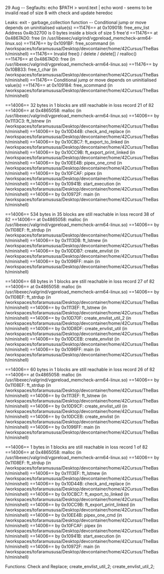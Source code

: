 29 Aug --
Segfaults:
echo $PATH > word.text | echo word - seems to be invalid read of size 8 with check and update heredoc


Leaks:
exit - garbage_collection function -- Conditional jump or move depends on uninitialised value(s)
==11476==    at 0x109018: free_env_list
 Address 0x4b32700 is 0 bytes inside a block of size 5 free'd
==11476==    at 0x4867AD0: free (in /usr/libexec/valgrind/vgpreload_memcheck-arm64-linux.so)
==11476==    by 0x1091BF: free_scommand (in /workspaces/tofaramususa/Desktop/devcontainer/home/42Cursus/TheBash/minishell)
==11476== Invalid free() / delete / delete[] / realloc()
==11476==    at 0x4867AD0: free (in /usr/libexec/valgrind/vgpreload_memcheck-arm64-linux.so)
==11476==    by 0x10BB33: free_t_char (in /workspaces/tofaramususa/Desktop/devcontainer/home/42Cursus/TheBash/minishell)
==11476== Conditional jump or move depends on uninitialised value(s)
==11476==    at 0x109184: free_scommand (in /workspaces/tofaramususa/Desktop/devcontainer/home/42Cursus/TheBash/minishell)

==14006== 32 bytes in 1 blocks are still reachable in loss record 21 of 82
==14006==    at 0x4865058: malloc (in /usr/libexec/valgrind/vgpreload_memcheck-arm64-linux.so)
==14006==    by 0x1113C3: ft_lstnew (in /workspaces/tofaramususa/Desktop/devcontainer/home/42Cursus/TheBash/minishell)
==14006==    by 0x10D44B: check_and_replace (in /workspaces/tofaramususa/Desktop/devcontainer/home/42Cursus/TheBash/minishell)
==14006==    by 0x10CBC7: ft_export_to_linked (in /workspaces/tofaramususa/Desktop/devcontainer/home/42Cursus/TheBash/minishell)
==14006==    by 0x10CC9B: ft_export_print_linked (in /workspaces/tofaramususa/Desktop/devcontainer/home/42Cursus/TheBash/minishell)
==14006==    by 0x10EE4B: pipex_one_cmd (in /workspaces/tofaramususa/Desktop/devcontainer/home/42Cursus/TheBash/minishell)
==14006==    by 0x10FCAF: pipex (in /workspaces/tofaramususa/Desktop/devcontainer/home/42Cursus/TheBash/minishell)
==14006==    by 0x10941B: start_execution (in /workspaces/tofaramususa/Desktop/devcontainer/home/42Cursus/TheBash/minishell)
==14006==    by 0x10972F: main (in /workspaces/tofaramususa/Desktop/devcontainer/home/42Cursus/TheBash/minishell)

==14006== 534 bytes in 35 blocks are still reachable in loss record 38 of 82
==14006==    at 0x4865058: malloc (in /usr/libexec/valgrind/vgpreload_memcheck-arm64-linux.so)
==14006==    by 0x1108EF: ft_strdup (in /workspaces/tofaramususa/Desktop/devcontainer/home/42Cursus/TheBash/minishell)
==14006==    by 0x1113DB: ft_lstnew (in /workspaces/tofaramususa/Desktop/devcontainer/home/42Cursus/TheBash/minishell)
==14006==    by 0x10DDB7: create_envlist (in /workspaces/tofaramususa/Desktop/devcontainer/home/42Cursus/TheBash/minishell)
==14006==    by 0x1096FF: main (in /workspaces/tofaramususa/Desktop/devcontainer/home/42Cursus/TheBash/minishell)

==14006== 68 bytes in 1 blocks are still reachable in loss record 27 of 82
==14006==    at 0x4865058: malloc (in /usr/libexec/valgrind/vgpreload_memcheck-arm64-linux.so)
==14006==    by 0x1108EF: ft_strdup (in /workspaces/tofaramususa/Desktop/devcontainer/home/42Cursus/TheBash/minishell)
==14006==    by 0x1113EF: ft_lstnew (in /workspaces/tofaramususa/Desktop/devcontainer/home/42Cursus/TheBash/minishell)
==14006==    by 0x10D70F: create_envlist_util_2 (in /workspaces/tofaramususa/Desktop/devcontainer/home/42Cursus/TheBash/minishell)
==14006==    by 0x10D8DF: create_envlist_util (in /workspaces/tofaramususa/Desktop/devcontainer/home/42Cursus/TheBash/minishell)
==14006==    by 0x10DCEB: create_envlist (in /workspaces/tofaramususa/Desktop/devcontainer/home/42Cursus/TheBash/minishell)
==14006==    by 0x1096FF: main (in /workspaces/tofaramususa/Desktop/devcontainer/home/42Cursus/TheBash/minishell)

==14006== 60 bytes in 1 blocks are still reachable in loss record 26 of 82
==14006==    at 0x4865058: malloc (in /usr/libexec/valgrind/vgpreload_memcheck-arm64-linux.so)
==14006==    by 0x1108EF: ft_strdup (in /workspaces/tofaramususa/Desktop/devcontainer/home/42Cursus/TheBash/minishell)
==14006==    by 0x1113EF: ft_lstnew (in /workspaces/tofaramususa/Desktop/devcontainer/home/42Cursus/TheBash/minishell)
==14006==    by 0x10D9CF: create_envlist_util (in /workspaces/tofaramususa/Desktop/devcontainer/home/42Cursus/TheBash/minishell)
==14006==    by 0x10DCEB: create_envlist (in /workspaces/tofaramususa/Desktop/devcontainer/home/42Cursus/TheBash/minishell)
==14006==    by 0x1096FF: main (in /workspaces/tofaramususa/Desktop/devcontainer/home/42Cursus/TheBash/minishell)

==14006== 1 bytes in 1 blocks are still reachable in loss record 1 of 82
==14006==    at 0x4865058: malloc (in /usr/libexec/valgrind/vgpreload_memcheck-arm64-linux.so)
==14006==    by 0x1108EF: ft_strdup (in /workspaces/tofaramususa/Desktop/devcontainer/home/42Cursus/TheBash/minishell)
==14006==    by 0x1113EF: ft_lstnew (in /workspaces/tofaramususa/Desktop/devcontainer/home/42Cursus/TheBash/minishell)
==14006==    by 0x10D44B: check_and_replace (in /workspaces/tofaramususa/Desktop/devcontainer/home/42Cursus/TheBash/minishell)
==14006==    by 0x10CBC7: ft_export_to_linked (in /workspaces/tofaramususa/Desktop/devcontainer/home/42Cursus/TheBash/minishell)
==14006==    by 0x10CC9B: ft_export_print_linked (in /workspaces/tofaramususa/Desktop/devcontainer/home/42Cursus/TheBash/minishell)
==14006==    by 0x10EE4B: pipex_one_cmd (in /workspaces/tofaramususa/Desktop/devcontainer/home/42Cursus/TheBash/minishell)
==14006==    by 0x10FCAF: pipex (in /workspaces/tofaramususa/Desktop/devcontainer/home/42Cursus/TheBash/minishell)
==14006==    by 0x10941B: start_execution (in /workspaces/tofaramususa/Desktop/devcontainer/home/42Cursus/TheBash/minishell)
==14006==    by 0x10972F: main (in /workspaces/tofaramususa/Desktop/devcontainer/home/42Cursus/TheBash/minishell)

Functions: Check and Replace; create_envlist_util_2; create_envlist_util_2;